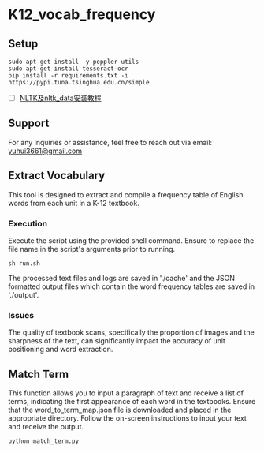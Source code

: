 # K12_vocab_frequency

## Setup
```
sudo apt-get install -y poppler-utils
sudo apt-get install tesseract-ocr
pip install -r requirements.txt -i https://pypi.tuna.tsinghua.edu.cn/simple
```
- [ ] [NLTK及nltk_data安装教程](https://www.jianshu.com/p/3cee73895eff)

## Support
For any inquiries or assistance, feel free to reach out via email: yuhui3661@gmail.com

## Extract Vocabulary
This tool is designed to extract and compile a frequency table of English words from each unit in a K-12 textbook.

### Execution
Execute the script using the provided shell command. Ensure to replace the file name in the script's arguments prior to running. 
```
sh run.sh
```
The processed text files and logs are saved in './cache' and the JSON formatted output files which contain the word frequency tables are saved in './output'.

### Issues
The quality of textbook scans, specifically the proportion of images and the sharpness of the text, can significantly impact the accuracy of unit positioning and word extraction.

## Match Term
This function allows you to input a paragraph of text and receive a list of terms, indicating the first appearance of each word in the textbooks. Ensure that the word_to_term_map.json file is downloaded and placed in the appropriate directory. Follow the on-screen instructions to input your text and receive the output.
```
python match_term.py
```
